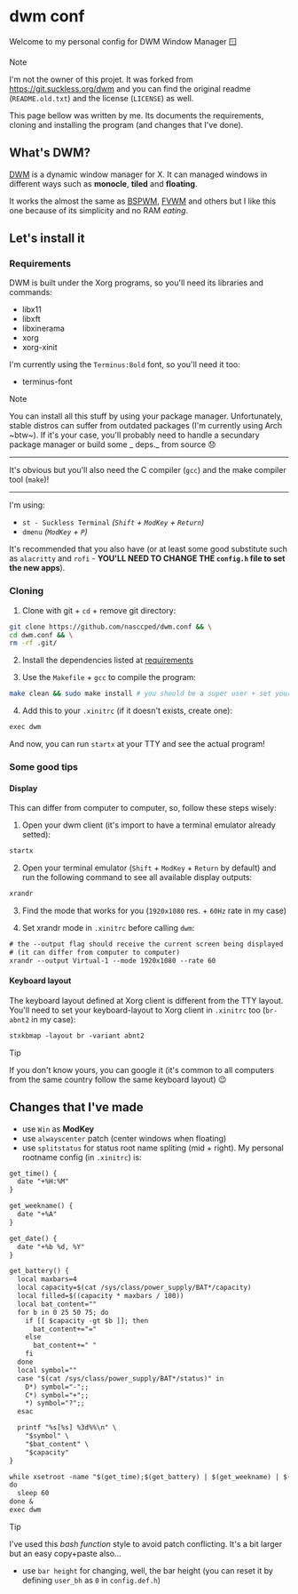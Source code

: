 dwm conf
========

Welcome to my personal config for DWM Window Manager 🪟

> [!NOTE]
>
> I'm not the owner of this projet. It was forked from
> https://git.suckless.org/dwm and you can find the original readme
> (`README.old.txt`) and the license (`LICENSE`) as well.
>
> This page bellow was written by me. Its documents the requirements,
> cloning and installing the program (and changes that I've done).

## What's DWM?

[DWM](https://dwm.suckless.org/) is a dynamic window manager for X.
It can managed windows in different ways such as **monocle**,
**tiled** and **floating**.

It works the almost the same as
[BSPWM](https://github.com/baskerville/bspwm),
[FVWM](https://www.fvwm.org/) and others but I like this one because
of its simplicity and no RAM _eating_.

## Let's install it

### Requirements

DWM is built under the Xorg programs, so you'll need its libraries
and commands:

- libx11
- libxft
- libxinerama
- xorg
- xorg-xinit

I'm currently using the `Terminus:Bold` font, so you'll need it too:

- terminus-font

> [!NOTE]
>
> You can install all this stuff by using your package manager.
> Unfortunately, stable distros can suffer from outdated packages
> (I'm currently using Arch ~btw~). If it's your case, you'll
> probably need to handle a secundary package manager or build some
> _ deps._ from source 😞
>
> ---
>
> It's obvious but you'll also need the C compiler (`gcc`) and the
> make compiler tool (`make`)!
>
> ---
>
> I'm using:
> - `st - Suckless Terminal` _(`Shift` + `ModKey` + `Return`)_
> - `dmenu` _(`ModKey` + `P`)_
>
> It's recommended that you also have (or at least some good
> substitute such as `alacritty` and `rofi` - **YOU'LL NEED TO CHANGE
> THE `config.h` file to set the new apps**).

### Cloning

1. Clone with git + `cd` + remove git directory:

```sh
git clone https://github.com/nasccped/dwm.conf && \
cd dwm.conf && \
rm -rf .git/
```

2. Install the dependencies listed at [requirements](#requirements)

3. Use the `Makefile` + `gcc` to compile the program:

```sh
make clean && sudo make install # you should be a super user + set your password
```

4. Add this to your `.xinitrc` (if it doesn't exists, create one):

```txt
exec dwm
```

And now, you can run `startx` at your TTY and see the actual program!

### Some good tips

#### Display

This can differ from computer to computer, so, follow these steps
wisely:

1. Open your dwm client (it's import to have a terminal emulator
   already setted):
```sh
startx
```

2. Open your terminal emulator (`Shift` + `ModKey` + `Return` by
   default) and run the following command to see all available
   display outputs:
```sh
xrandr
```

3. Find the mode that works for you (`1920x1080` res. + `60Hz` rate
   in my case)

4. Set xrandr mode in `.xinitrc` before calling `dwm`:

```txt
# the --output flag should receive the current screen being displayed
# (it can differ from computer to computer)
xrandr --output Virtual-1 --mode 1920x1080 --rate 60
```

#### Keyboard layout

The keyboard layout defined at Xorg client is different from the TTY
layout. You'll need to set your keyboard-layout to Xorg client in
`.xinitrc` too (`br-abnt2` in my case):

```txt
stxkbmap -layout br -variant abnt2
```

> [!TIP]
>
> If you don't know yours, you can google it (it's common to all
> computers from the same country follow the same keyboard layout) 😉

## Changes that I've made

- use `Win` as **ModKey**
- use `alwayscenter` patch (center windows when floating)
- use `splitstatus` for status root name spliting (mid + right). My
  personal rootname config (in `.xinitrc`) is:
```txt
get_time() {
  date "+%H:%M"
}

get_weekname() {
  date "+%A"
}

get_date() {
  date "+%b %d, %Y"
}

get_battery() {
  local maxbars=4
  local capacity=$(cat /sys/class/power_supply/BAT*/capacity)
  local filled=$((capacity * maxbars / 100))
  local bat_content=""
  for b in 0 25 50 75; do
    if [[ $capacity -gt $b ]]; then
      bat_content+="="
    else
      bat_content+=" "
    fi
  done
  local symbol=""
  case "$(cat /sys/class/power_supply/BAT*/status)" in
    D*) symbol="-";;
    C*) symbol="+";;
    *) symbol="?";;
  esac

  printf "%s[%s] %3d%%\n" \
    "$symbol" \
    "$bat_content" \
    "$capacity"
}

while xsetroot -name "$(get_time);$(get_battery) | $(get_weekname) | $(get_date) "
do
  sleep 60
done &
exec dwm
```
> [!TIP]
>
> I've used this _bash function_ style to avoid patch conflicting.
> It's a bit larger but an easy copy+paste also...
- use `bar height` for changing, well, the bar height (you can
  reset it by defining `user_bh` as `0` in `config.def.h`)
